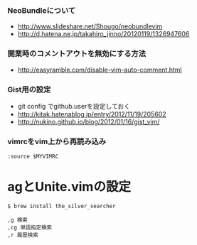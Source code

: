 ### NeoBundleについて
* http://www.slideshare.net/Shougo/neobundlevim
* http://d.hatena.ne.jp/takahiro_jinno/20120119/1326947606

### 開業時のコメントアウトを無効にする方法
* http://easyramble.com/disable-vim-auto-comment.html

### Gist用の設定
* git config でgithub.userを設定しておく
* http://kitak.hatenablog.jp/entry/2012/11/19/205602
* http://nukino.github.io/blog/2012/01/16/gist_vim/

### vimrcをvim上から再読み込み
    :source $MYVIMRC

# agとUnite.vimの設定
    $ brew install the_silver_searcher

    ,g 検索
    ,cg 単語指定検索
    ,r 履歴検索
